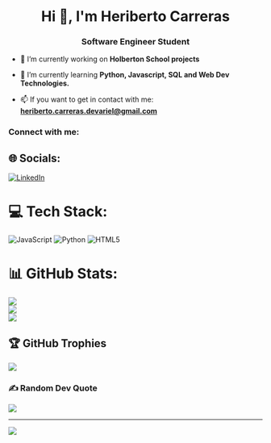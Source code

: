 <h1 align="center">Hi 👋, I'm Heriberto Carreras</h1>
<h3 align="center">Software Engineer Student</h3>



- 🔭 I’m currently working on **Holberton School projects**

- 🌱 I’m currently learning **Python, Javascript, SQL and Web Dev Technologies.**

- 📫 If you want to get in contact with me: **heriberto.carreras.devariel@gmail.com**

<h3 align="left">Connect with me:</h3>
<p align="left">
</p>

## 🌐 Socials:
[![LinkedIn](https://img.shields.io/badge/LinkedIn-%230077B5.svg?logo=linkedin&logoColor=white)](https://linkedin.com/in/hericardev) 

# 💻 Tech Stack:
![JavaScript](https://img.shields.io/badge/javascript-%23323330.svg?style=for-the-badge&logo=javascript&logoColor=%23F7DF1E) ![Python](https://img.shields.io/badge/python-3670A0?style=for-the-badge&logo=python&logoColor=ffdd54) ![HTML5](https://img.shields.io/badge/html5-%23E34F26.svg?style=for-the-badge&logo=html5&logoColor=white)
# 📊 GitHub Stats:
![](https://github-readme-stats.vercel.app/api?username=hcarreras2&theme=dark&hide_border=false&include_all_commits=false&count_private=false)<br/>
![](https://github-readme-streak-stats.herokuapp.com/?user=hcarreras2&theme=dark&hide_border=false)<br/>
![](https://github-readme-stats.vercel.app/api/top-langs/?username=hcarreras2&theme=dark&hide_border=false&include_all_commits=false&count_private=false&layout=compact)

## 🏆 GitHub Trophies
![](https://github-profile-trophy.vercel.app/?username=hcarreras2&theme=radical&no-frame=false&no-bg=true&margin-w=4)

### ✍️ Random Dev Quote
![](https://quotes-github-readme.vercel.app/api?type=horizontal&theme=radical)

---
[![](https://visitcount.itsvg.in/api?id=hcarreras2&icon=0&color=0)](https://visitcount.itsvg.in)

<!-- Proudly created with GPRM ( https://gprm.itsvg.in ) -->
